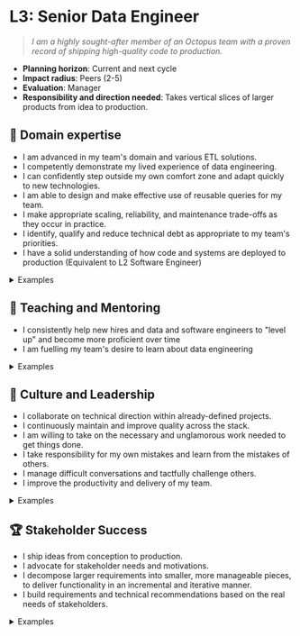 # L3: Senior Data Engineer

> _I am a highly sought-after member of an Octopus team with a proven record of shipping high-quality code to production._

- **Planning horizon**: Current and next cycle
- **Impact radius**: Peers (2-5)
- **Evaluation**: Manager
- **Responsibility and direction needed**: Takes vertical slices of larger products from idea to production.

## 🦉 Domain expertise

- I am advanced in my team's domain and various ETL solutions.
- I competently demonstrate my lived experience of data engineering.
- I can confidently step outside my own comfort zone and adapt quickly to new technologies.
- I am able to design and make effective use of reusable queries for my team.
- I make appropriate scaling, reliability, and maintenance trade-offs as they occur in practice.
- I identify, qualify and reduce technical debt as appropriate to my team's priorities.
- I have a solid understanding of how code and systems are deployed to production (Equivalent to L2 Software Engineer)


<details>
<summary>Examples</summary>

- I set up or maintained an automated integration and delivery pipeline.
- I determined the technical direction within a brown-field project.
- I made pragmatic decisions in order to ship a product.
- People asked me for my opinion when making technical decisions because I had a proven track record of making wise choices.

</details>

## 🌱 Teaching and Mentoring

- I consistently help new hires and data and software engineers to "level up" and become more proficient over time
- I am fuelling my team's desire to learn about data engineering

<details>
<summary>Examples</summary>

- I ran a knowledge sharing session.
- I mentored a more junior developer and they went on to achieve something they couldn't have before.
- I was buddy to a new team member and helped them navigate our systems and culture.
- I shared useful videos/blogs/papers that led to some action.
- I saw an opportunity to train others on an aspect of the data platform, I ran a knowledge sharing session.


</details>

## 🧭 Culture and Leadership

- I collaborate on technical direction within already-defined projects.
- I continuously maintain and improve quality across the stack.
- I am willing to take on the necessary and unglamorous work needed to get things done.
- I take responsibility for my own mistakes and learn from the mistakes of others.
- I manage difficult conversations and tactfully challenge others.
- I improve the productivity and delivery of my team.

<details>
<summary>Examples</summary>

- I performed regular interviews for _data-engineering_ candidates, and provided detailed and useful feedback.
- I took on a significant share of unplanned work and other "housekeeping" tasks.
- I spotted a contentious issue that could have gone badly and facilitated everyone toward a decision that resolved the situation.
- I took on a task in a greenfield area that required me to design a new component/system/feature, I organized/led others to a succesful outcome.
- I recognised a problem early and got in to fix it even though it wasn't my fault.
- I wrote a clear and concise proposal that persuaded the team to act on my idea.

</details>

## 🏆 Stakeholder Success

- I ship ideas from conception to production.
- I advocate for stakeholder needs and motivations.
- I decompose larger requirements into smaller, more manageable pieces, to deliver functionality in an incremental and iterative manner.
- I build requirements and technical recommendations based on the real needs of stakeholders.

<details>
<summary>Examples</summary>

- I led a shaped pitch from idea to production
- I gave an early access version to our stakeholders to get feedback during development, and acted on that feedback.
- I helped unblock the delivery pipeline to make sure we could verify the expected behaviour of the changes we made to production.
- I analyzed data to make technical and scope decisions during project planning and rollout.
- I gave our stakeholder a suitable time for when an issue would be resolved, once confirming it wasn't urgent / suitable workarounds existed.


</details>

